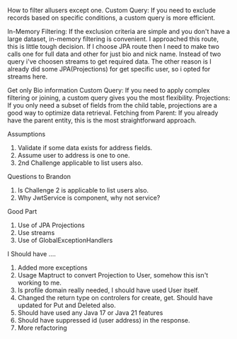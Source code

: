 
How to filter allusers except one.
Custom Query:
If you need to exclude records based on specific conditions, a custom query is more efficient.

In-Memory Filtering:
If the exclusion criteria are simple and you don't have a large dataset, in-memory filtering is convenient.
I approached this route, this is little tough decision. If I choose JPA route then I need to make two calls
one for full data and other for just bio and nick name. Instead of two query i've choosen streams to get required data.
The other reason is I already did some JPA(Projections) for get specific user, so i opted for streams here.


Get only Bio information
Custom Query:
If you need to apply complex filtering or joining, a custom query gives you the most flexibility.
Projections:
If you only need a subset of fields from the child table, projections are a good way to optimize data retrieval.
Fetching from Parent:
If you already have the parent entity, this is the most straightforward approach.

Assumptions
1. Validate if some data exists for address fields.
2. Assume user to address is one to one.
3. 2nd Challenge applicable to list users also.

Questions to Brandon
1. Is Challenge 2 is applicable to list users also.
2. Why JwtService is component, why not service?

Good Part
1. Use of JPA Projections
2. Use streams
3. Use of GlobalExceptionHandlers


I Should have ....
1. Added more exceptions
2. Usage Maptruct to convert Projection to User, somehow this isn't working to me.
3. Is profile domain really needed, I should have used User itself.
4. Changed the return type on controlers for create, get. Should have updated for Put and Deleted also.
5. Should have used any Java 17 or Java 21 features
6. Should have suppressed id (user address) in the response.
7. More refactoring
